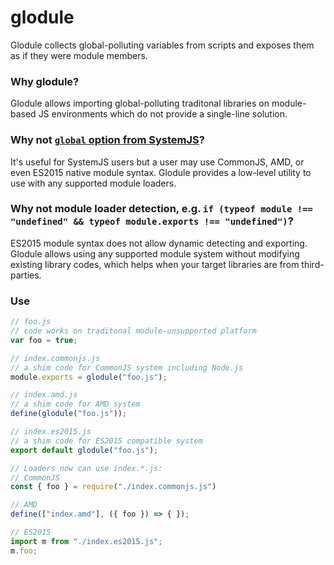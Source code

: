 # glodule
Glodule collects global-polluting variables from scripts and exposes them as if they were module members.

### Why glodule?

Glodule allows importing global-polluting traditonal libraries on module-based JS environments which do not provide a single-line solution.

### Why not [`global` option from SystemJS](https://github.com/systemjs/systemjs/blob/master/docs/module-formats.md#globals)?

It's useful for SystemJS users but a user may use CommonJS, AMD, or even ES2015 native module syntax. Glodule provides a low-level utility to use with any supported module loaders.

### Why not module loader detection, e.g. `if (typeof module !== "undefined" && typeof module.exports !== "undefined")`?

ES2015 module syntax does not allow dynamic detecting and exporting. Glodule allows using any supported module system without modifying existing library codes, which helps when your target libraries are from third-parties.

### Use

```js
// foo.js
// code works on traditonal module-unsupported platform
var foo = true;
```

```js
// index.commonjs.js
// a shim code for CommonJS system including Node.js
module.exports = glodule("foo.js");

// index.amd.js
// a shim code for AMD system
define(glodule("foo.js"));

// index.es2015.js
// a shim code for ES2015 compatible system
export default glodule("foo.js");
```

```js
// Loaders now can use index.*.js:
// CommonJS
const { foo } = require("./index.commonjs.js")

// AMD
define(["index.amd"], ({ foo }) => { });

// ES2015
import m from "./index.es2015.js";
m.foo;
```

